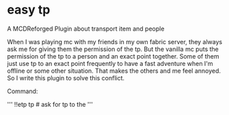 # easy tp
A MCDReforged Plugin about transport item and people

When I was playing mc with my friends in my own fabric server, 
they always ask me for giving them the permission of the tp. 
But the vanilla mc puts the permission of the tp to a person and an exact point together.
Some of them just use tp to an exact point frequently to have a fast adventure when I'm offline or some other situation.
That makes the others and me feel annoyed. So I write this plugin to solve this conflict.

Command:

'''
!!etp tp <player id> # ask for tp to the <player id>
'''